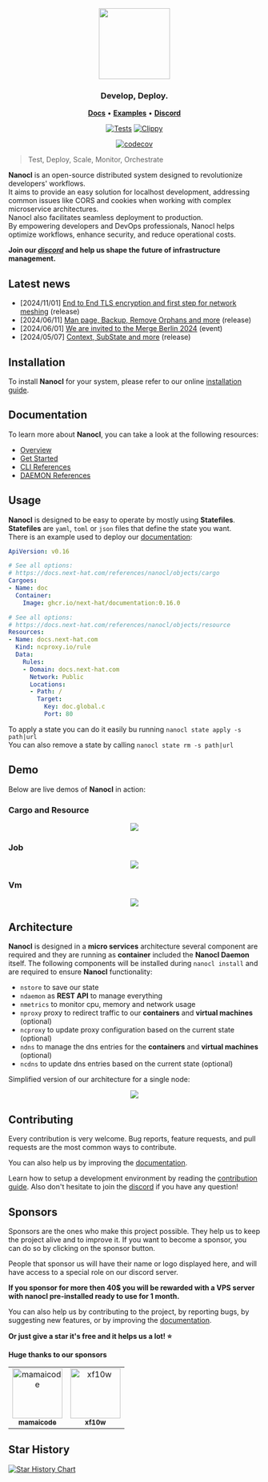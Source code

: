 <div align="center">
  <img width="142" height="142" src="https://download.next-hat.com/ressources/images/logo.png" >
  <h3>Develop, Deploy.</h3>
  <p align="center">
    <a href="https://next-hat.com/nanocl" target="_blank"><b>Docs</b></a> •
    <a href="https://github.com/next-hat/nanocl/tree/nightly/examples" target="_blank"><b>Examples</b></a> •
    <a href="https://discord.gg/WV4Aac8uZg" target="_blank"><b>Discord</b></a>
  </p>
  <p>

[![Tests](https://github.com/next-hat/nanocl/actions/workflows/tests.yml/badge.svg)](https://github.com/next-hat/nanocl/actions/workflows/tests.yml)
[![Clippy](https://github.com/next-hat/nanocl/actions/workflows/clippy.yml/badge.svg)](https://github.com/next-hat/nanocl/actions/workflows/clippy.yml)

  </p>

  <p>

[![codecov](https://codecov.io/gh/next-hat/nanocl/branch/nightly/graph/badge.svg?token=4I60HOW6HM)](https://codecov.io/gh/next-hat/nanocl)

  </p>

</div>

<blockquote>
 <span>
   Test, Deploy, Scale, Monitor, Orchestrate
 </span>
</blockquote>


**Nanocl** is an open-source distributed system designed to revolutionize developers' workflows.<br/>
It aims to provide an easy solution for localhost development, addressing common issues like CORS and cookies when working with complex microservice architectures.<br/>
Nanocl also facilitates seamless deployment to production.<br/>
By empowering developers and DevOps professionals, Nanocl helps optimize workflows, enhance security, and reduce operational costs.

**Join our *[discord][discord]* and help us shape the future of infrastructure management.**

## Latest news

- [2024/11/01] [End to End TLS encryption and first step for network meshing](https://docs.next-hat.com/blog/nanocl-0.16) (release)
- [2024/06/11] [Man page, Backup, Remove Orphans and more](https://docs.next-hat.com/blog/nanocl-0.15) (release)
- [2024/06/01] [We are invited to the Merge Berlin 2024](https://www.linkedin.com/feed/update/urn:li:activity:7201921660289998850) (event)
- [2024/05/07] [Context, SubState and more](https://docs.next-hat.com/blog/nanocl-0.14) (release)

## Installation

To install **Nanocl** for your system, please refer to our online [installation guide][nanocl_install_guide].

## Documentation

To learn more about **Nanocl**, you can take a look at the following resources:

- [Overview][nanocl_overview]
- [Get Started][nanocl_get_started]
- [CLI References][nanocl_cli_ref]
- [DAEMON References][nanocl_daemon_ref]

## Usage

**Nanocl** is designed to be easy to operate by mostly using **Statefiles**.<br />
**Statefiles** are `yaml`, `toml` or `json` files that define the state you want.<br />
There is an example used to deploy our [documentation][documentation]:

```yaml
ApiVersion: v0.16

# See all options:
# https://docs.next-hat.com/references/nanocl/objects/cargo
Cargoes:
- Name: doc
  Container:
    Image: ghcr.io/next-hat/documentation:0.16.0

# See all options:
# https://docs.next-hat.com/references/nanocl/objects/resource
Resources:
- Name: docs.next-hat.com
  Kind: ncproxy.io/rule
  Data:
    Rules:
    - Domain: docs.next-hat.com
      Network: Public
      Locations:
      - Path: /
        Target:
          Key: doc.global.c
          Port: 80
```

To apply a state you can do it easily bu running `nanocl state apply -s path|url`<br />
You can also remove a state by calling `nanocl state rm -s path|url`<br />

## Demo

Below are live demos of **Nanocl** in action:

### Cargo and Resource

<div align="center">
  <img src="./doc/cargo_resource_example.gif" />
</div>

### Job

<div align="center">
  <img src="./doc/job_example.gif" />
</div>

### Vm

<div align="center">
  <img src="./doc/vm_example.gif" />
</div>

## Architecture

**Nanocl** is designed in a **micro services** architecture several component are required and they are running as **container** included the **Nanocl Daemon** itself.
The following components will be installed during `nanocl install` and are required to ensure **Nanocl** functionality:

- `nstore` to save our state
- `ndaemon` as **REST API** to manage everything
- `nmetrics` to monitor cpu, memory and network usage
- `nproxy` proxy to redirect traffic to our **containers** and **virtual machines** (optional)
- `ncproxy` to update proxy configuration based on the current state (optional)
- `ndns` to manage the dns entries for the **containers** and **virtual machines** (optional)
- `ncdns` to update dns entries based on the current state (optional)

Simplified version of our architecture for a single node:

<div align="center">
  <img src="./doc/architecture.png" />
</div>

## Contributing

Every contribution is very welcome.
Bug reports, feature requests, and pull requests are the most common ways to contribute.

You can also help us by improving the [documentation][documentation_repository].

Learn how to setup a development environment by reading the [contribution guide][contributing_guide].
Also don't hesitate to join the [discord][discord] if you have any question!

## Sponsors

Sponsors are the ones who make this project possible. They help us to keep the project alive and to improve it. If you want to become a sponsor, you can do so by clicking on the sponsor button. <br/>

People that sponsor us will have their name or logo displayed here, and will have access to a special role on our discord server.

**If you sponsor for more then 40$ you will be rewarded with a VPS server with nanocl pre-installed ready to use for 1 month.** <br/>

You can also help us by contributing to the project, by reporting bugs, by suggesting new features, or by improving the [documentation][documentation_repository].

**Or just give a star it's free and it helps us a lot! ⭐️**


**Huge thanks to our sponsors**


<table>
  <tr>
  <td align="center">
    <a href="https://github.com/mamaicode">
      <img src="https://images.weserv.nl/?url=avatars.githubusercontent.com/u/102310764?v=4&h=300&w=300&fit=cover&mask=circle&maxage=7d" width="100" alt="mamaicode" />
      <br />
      <sub>
        <b>
          mamaicode
        </b>
      </sub>
    </a>
  </td>
  <td align="center">
    <a href="https://github.com/xf10w">
      <img src="https://images.weserv.nl/?url=avatars.githubusercontent.com/u/43791027?v=4&h=300&w=300&fit=cover&mask=circle&maxage=7d" width="100" alt="xf10w" />
      <br />
      <sub>
        <b>
          xf10w
        </b>
      </sub>
    </a>
  </td>
  </tr>
</table>

## Star History

[![Star History Chart](https://api.star-history.com/svg?repos=next-hat/nanocl&type=Date)](https://star-history.com/#next-hat/nanocl&Date)

[contributing_guide]: ./CONTRIBUTING.md
[documentation]: https://docs.next-hat.com
[nanocl_overview]: https://docs.next-hat.com/guides/nanocl/overview
[nanocl_install_guide]: https://docs.next-hat.com/manuals/nanocl/install/overview
[nanocl_get_started]: https://docs.next-hat.com/guides/nanocl/get-started/orientation-and-setup
[nanocl_cli_ref]: https://docs.next-hat.com/references/nanocl/cli
[nanocl_daemon_ref]: https://docs.next-hat.com/references/nanocl/daemon/overview
[docker]: https://www.docker.com
[discord]: https://discord.gg/WV4Aac8uZg
[documentation_repository]: https://github.com/next-hat/documentation
